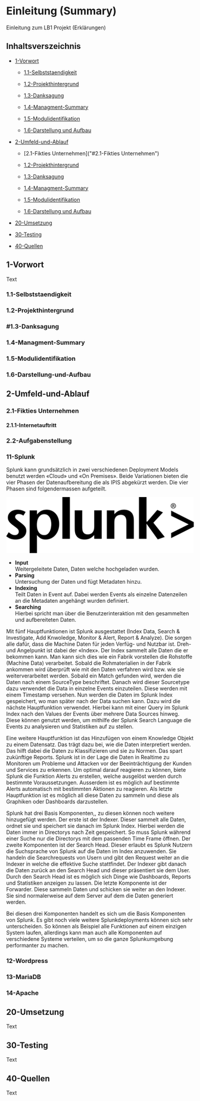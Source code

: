 # Einleitung (Summary)
Einleitung zum LB1 Projekt (Erklärungen)

## Inhaltsverszeichnis
- [1-Vorwort](#1-Vorwort)<br>

	- [1.1-Selbststaendigkeit](#1.1-Selbststaendigkeit)<br>

	- [1.2-Projekthintergrund](#1.2-Projekthintergrund)<br>

	- [1.3-Danksagung](#1.3-Danksagung)<br>
    
    - [1.4-Managment-Summary](#1.4-Managment-Summary)<br>

    - [1.5-Modulidentifikation](#1.5-Modulidentifikation)<br>

    - [1.6-Darstellung und Aufbau](#1.6-Darstellung-und-Aufbau)<br>

- [2-Umfeld-und-Ablauf](#2-Umfeld-und-Ablauf)<br>

	- [2.1-Fikties Unternehmen]("#2.1-Fikties Unternehmen")<br>

	- [1.2-Projekthintergrund](#2.2-Projekthintergrund)<br>

	- [1.3-Danksagung](#2.3-Danksagung)<br>
    
    - [1.4-Managment-Summary](#1.4-Managment-Summary)<br>

    - [1.5-Modulidentifikation](#1.5-Modulidentifikation)<br>

    - [1.6-Darstellung und Aufbau](#1.6-Darstellung-und-Aufbau)<br>

- [20-Umsetzung](#20-Umsetzung)<br>

- [30-Testing](30-Testing)<br>

- [40-Quellen](#40-Quellen)<br>

## 1-Vorwort
Text

### 1.1-Selbststaendigkeit

### 1.2-Projekthintergrund

### #1.3-Danksagung

### 1.4-Managment-Summary

### 1.5-Modulidentifikation

### 1.6-Darstellung-und-Aufbau

## 2-Umfeld-und-Ablauf

### 2.1-Fikties Unternehmen

#### 2.1.1-Internetauftritt

### 2.2-Aufgabenstellung


### 11-Splunk
Splunk kann grundsätzlich in zwei verschiedenen Deployment Models benutzt werden «Cloud» und «On
Premises». Beide Variationen bieten die vier Phasen der Datenaufbereitung die als IPIS abgekürzt
werden. Die vier Phasen sind folgendermassen aufgeteilt. 

![Alt-Text](/LB1/images/Splunk_Logo.png "Splunk_Logo")

- **Input**<br>
Weitergeleitete Daten, Daten welche hochgeladen wurden. 
- **Parsing**<br>
Untersuchung der Daten und fügt Metadaten hinzu. 
- **Indexing**<br>
Teilt Daten in Event auf. Dabei werden Events als einzelne Datenzeilen an die
Metadaten angehängt wurden definiert. 
- **Searching**<br>
Hierbei spricht man über die Benutzerinteraktion mit den gesammelten und aufbereiteten
Daten. 

Mit fünf Hauptfunktionen ist Splunk ausgestattet (Index Data, Search & Investigate, Add Knwoledge,
Monitor & Alert, Report & Analyze). Die sorgen alle dafür, dass die Machine Daten für jeden Verfüg- und
Nutzbar ist. Dreh- und Angelpunkt ist dabei der «Index». Der Index sammelt alle Daten die er bekommen
kann. Man kann sich dies wie ein Fabrik vorstellen die Rohstoffe (Machine Data) verarbeitet. Sobald die
Rohmaterialien in der Fabrik ankommen wird überprüft wie mit den Daten verfahren wird bzw. wie sie
weiterverarbeitet werden. Sobald ein Match gefunden wird, werden die Daten nach einem SourceType
beschriftet. Danach wird dieser Sourcetype dazu verwendet die Data in einzelne Events einzuteilen.
Diese werden mit einem Timestamp versehen. Nun werden die Daten im Splunk Index gespeichert, wo
man später nach der Data suchen kann. Dazu wird die nächste Hauptfunktion verwendet. Hierbei kann
mit einer Query im Splunk Index nach den Values der Events über mehrere Data Sources hinweg. Diese
können genutzt werden, um mithilfe der Splunk Search Language die Events zu analysieren und
Statistiken auf zu stellen.

Eine weitere Hauptfunktion ist das Hinzufügen von einem Knowledge Objekt zu einem Datensatz. Das
trägt dazu bei, wie die Daten interpretiert werden. Das hilft dabei die Daten zu Klassifizieren und sie zu
Normen. Das spart zukünftige Reports.
Splunk ist in der Lage die Daten in Realtime zu Monitoren um Probleme und Attacken vor der
Beeinträchtigung der Kunden und Services zu erkennen. Um optimal darauf reagieren zu können, biete
Splunk die Funktion Alerts zu erstellen, welche ausgelöst werden durch bestimmte Voraussetzungen.
Ausserdem ist es möglich auf bestimmte Alerts automatisch mit bestimmten Aktionen zu reagieren.
Als letzte Hauptfunktion ist es möglich all diese Daten zu sammeln und diese als Graphiken oder
Dashboards darzustellen.

Splunk hat drei Basis Komponenten,, zu diesen können noch weitere hinzugefügt werden. Der erste ist
der Indexer. Dieser sammelt alle Daten, ordnet sie und speichert sie danach im Splunk Index. Hierbei
werden die Daten immer in Directorys nach Zeit gespeichert. So muss Splunk während einer Suche nur
die Directorys mit dem passenden Time Frame öffnen. Der zweite Komponenten ist der Search Head.
Dieser erlaubt es Splunk Nutzern die Suchsprache von Splunk auf die Daten im Index anzuwenden. Sie
handeln die Searchrequests von Usern und gibt den Request weiter an die Indexer in welche die effektive
Suche stattfindet. Der Indexer gibt danach die Daten zurück an den Search Head und dieser präsentiert
sie dem User. Durch den Search Head ist es möglich sich Dinge wie Dashboards, Reports und
Statistiken anzeigen zu lassen. Die letzte Komponente ist der Forwarder. Diese sammeln Daten und
schicken sie weiter an den Indexer. Sie sind normalerweise auf dem Server auf dem die Daten generiert
werden. 

Bei diesen drei Komponenten handelt es sich um die Basis Komponenten von Splunk. Es gibt noch viele
weitere Splunkdeployments können sich sehr unterscheiden. So können als Beispiel alle Funktionen auf einem
einzigen System laufen, allerdings kann man auch alle Komponenten auf verschiedene Systeme
verteilen, um so die ganze Splunkumgebung performanter zu machen.

### 12-Wordpress


### 13-MariaDB

### 14-Apache

## 20-Umsetzung
Text

## 30-Testing
Text

## 40-Quellen
Text